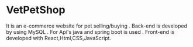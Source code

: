 # VetPetShop
It is an e-commerce website for pet selling/buying . Back-end is developed by using MySQL . For Api's java and spring boot is used . Front-end is developed with React,Html,CSS,JavaScript.
